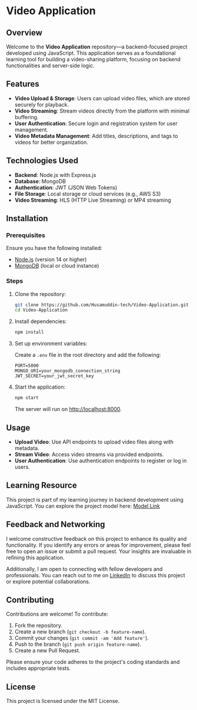 
# Video Application

## Overview

Welcome to the **Video Application** repository—a backend-focused project developed using JavaScript. This application serves as a foundational learning tool for building a video-sharing platform, focusing on backend functionalities and server-side logic.

## Features

- **Video Upload & Storage**: Users can upload video files, which are stored securely for playback.
- **Video Streaming**: Stream videos directly from the platform with minimal buffering.
- **User Authentication**: Secure login and registration system for user management.
- **Video Metadata Management**: Add titles, descriptions, and tags to videos for better organization.

## Technologies Used

- **Backend**: Node.js with Express.js
- **Database**: MongoDB
- **Authentication**: JWT (JSON Web Tokens)
- **File Storage**: Local storage or cloud services (e.g., AWS S3)
- **Video Streaming**: HLS (HTTP Live Streaming) or MP4 streaming

## Installation

### Prerequisites

Ensure you have the following installed:

- [Node.js](https://nodejs.org/) (version 14 or higher)
- [MongoDB](https://www.mongodb.com/) (local or cloud instance)

### Steps

1. Clone the repository:

   ```bash
   git clone https://github.com/Husamuddin-tech/Video-Application.git
   cd Video-Application
   ```

2. Install dependencies:

   ```bash
   npm install
   ```

3. Set up environment variables:

   Create a `.env` file in the root directory and add the following:

   ```env
   PORT=5000
   MONGO_URI=your_mongodb_connection_string
   JWT_SECRET=your_jwt_secret_key
   ```

4. Start the application:

   ```bash
   npm start
   ```

   The server will run on [http://localhost:8000](http://localhost:8000).

## Usage

- **Upload Video**: Use API endpoints to upload video files along with metadata.
- **Stream Video**: Access video streams via provided endpoints.
- **User Authentication**: Use authentication endpoints to register or log in users.

## Learning Resource

This project is part of my learning journey in backend development using JavaScript. You can explore the project model here: [Model Link](http://www.linkedin.com/in/syed-husamuddin)

## Feedback and Networking

I welcome constructive feedback on this project to enhance its quality and functionality. If you identify any errors or areas for improvement, please feel free to open an issue or submit a pull request. Your insights are invaluable in refining this application.

Additionally, I am open to connecting with fellow developers and professionals. You can reach out to me on [LinkedIn](http://www.linkedin.com/in/syed-husamuddin) to discuss this project or explore potential collaborations.

## Contributing

Contributions are welcome! To contribute:

1. Fork the repository.
2. Create a new branch (`git checkout -b feature-name`).
3. Commit your changes (`git commit -am 'Add feature'`).
4. Push to the branch (`git push origin feature-name`).
5. Create a new Pull Request.

Please ensure your code adheres to the project's coding standards and includes appropriate tests.

## License

This project is licensed under the MIT License.
